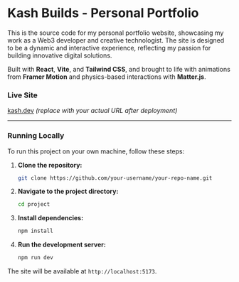 # Kash Builds - Personal Portfolio

This is the source code for my personal portfolio website, showcasing my work as a Web3 developer and creative technologist. The site is designed to be a dynamic and interactive experience, reflecting my passion for building innovative digital solutions.

Built with **React**, **Vite**, and **Tailwind CSS**, and brought to life with animations from **Framer Motion** and physics-based interactions with **Matter.js**.

### Live Site

[kash.dev](https://your-live-url.com) *(replace with your actual URL after deployment)*

---

### Running Locally

To run this project on your own machine, follow these steps:

1.  **Clone the repository:**
    ```sh
    git clone https://github.com/your-username/your-repo-name.git
    ```

2.  **Navigate to the project directory:**
    ```sh
    cd project
    ```

3.  **Install dependencies:**
    ```sh
    npm install
    ```

4.  **Run the development server:**
    ```sh
    npm run dev
    ```

The site will be available at `http://localhost:5173`. 